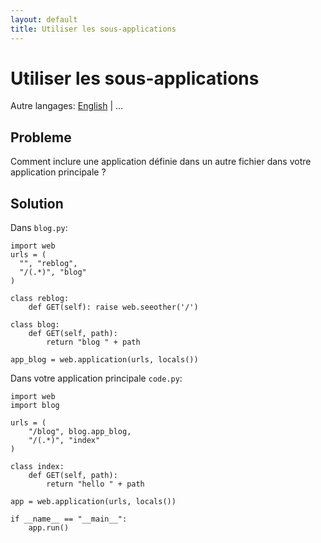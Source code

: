 ```yaml
---
layout: default
title: Utiliser les sous-applications
---
```


# Utiliser les sous-applications

Autre langages: [English](/../subapp) | ...

## Probleme

Comment inclure une application définie dans un autre fichier dans votre application principale ?

## Solution

Dans `blog.py`:

    import web
    urls = (
      "", "reblog",
      "/(.*)", "blog"
    )

    class reblog:
        def GET(self): raise web.seeother('/')

    class blog:
        def GET(self, path):
            return "blog " + path

    app_blog = web.application(urls, locals())

Dans votre application principale `code.py`:

    import web
    import blog

    urls = (
        "/blog", blog.app_blog,
        "/(.*)", "index"
    )

    class index:
        def GET(self, path):
            return "hello " + path

    app = web.application(urls, locals())

    if __name__ == "__main__":
        app.run()
